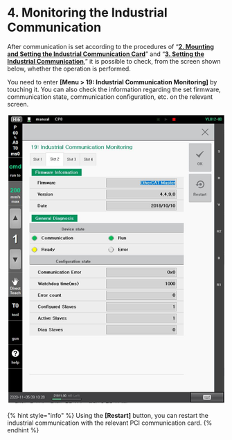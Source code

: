 # 4. Monitoring the Industrial Communication

After communication is set according to the procedures of “[**2. Mounting and Setting the Industrial Communication Card**](2-mounting-setting-industrial-communication-card.md)” and “[**3. Setting the Industrial Communication**](3-setting-industrial-communication/),” it is possible to check, from the screen shown below, whether the operation is performed.

You need to enter **\[Menu > 19: Industrial Communication Monitoring]** by touching it. You can also check the information regarding the set firmware, communication state, communication configuration, etc. on the relevant screen.

![](<.gitbook/assets/image (19).png>)

{% hint style="info" %}
Using the **\[Restart]** button, you can restart the industrial communication with the relevant PCI communication card.
{% endhint %}
